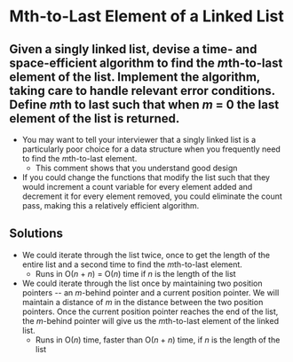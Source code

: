 # Mth-to-Last Element of a Linked List

## Given a singly linked list, devise a time- and space-efficient algorithm to find the *m*th-to-last element of the list. Implement the algorithm, taking care to handle relevant error conditions. Define *m*th to last such that when *m* = 0 the last element of the list is returned.

* You may want to tell your interviewer that a singly linked list is a particularly poor choice for a data structure when you frequently need to find the *m*th-to-last element.
  * This comment shows that you understand good design
* If you could change the functions that modify the list such that they would increment a count variable for every element added and decrement it for every element removed, you could eliminate the count pass, making this a relatively efficient algorithm.

## Solutions

* We could iterate through the list twice, once to get the length of the entire list and a second time to find the *m*th-to-last element.
  * Runs in O(*n* + *n*) = O(*n*) time if *n* is the length of the list
* We could iterate through the list once by maintaining two position pointers -- an *m*-behind pointer and a current position pointer. We will maintain a distance of *m* in the distance between the two position pointers. Once the current position pointer reaches the end of the list, the *m*-behind pointer will give us the *m*th-to-last element of the linked list.
  * Runs in O(*n*) time, faster than O(*n* + *n*) time, if *n* is the length of the list
